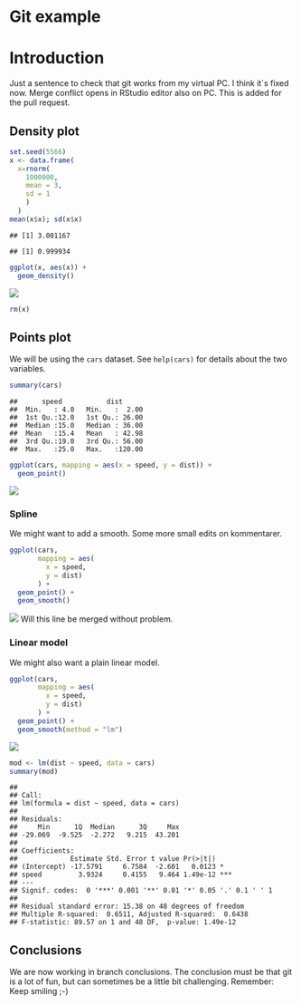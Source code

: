 Git example
================

# Introduction

Just a sentence to check that git works from my virtual PC. I think
it\`s fixed now. Merge conflict opens in RStudio editor also on PC. This
is added for the pull request.

## Density plot

``` r
set.seed(5566)
x <- data.frame(
  x=rnorm(
    1000000, 
    mean = 3, 
    sd = 1
    )
  )
mean(x$x); sd(x$x)
```

    ## [1] 3.001167

    ## [1] 0.999934

``` r
ggplot(x, aes(x)) +
  geom_density()
```

![](ex_git_files/figure-gfm/xdensity-1.png)<!-- -->

``` r
rm(x)
```

## Points plot

We will be using the `cars` dataset. See `help(cars)` for details about
the two variables.

``` r
summary(cars)
```

    ##      speed           dist       
    ##  Min.   : 4.0   Min.   :  2.00  
    ##  1st Qu.:12.0   1st Qu.: 26.00  
    ##  Median :15.0   Median : 36.00  
    ##  Mean   :15.4   Mean   : 42.98  
    ##  3rd Qu.:19.0   3rd Qu.: 56.00  
    ##  Max.   :25.0   Max.   :120.00

``` r
ggplot(cars, mapping = aes(x = speed, y = dist)) +
  geom_point()
```

![](ex_git_files/figure-gfm/cars-points-plot-1.png)<!-- -->

### Spline

We might want to add a smooth. Some more small edits on kommentarer.

``` r
ggplot(cars, 
       mapping = aes(
         x = speed,
         y = dist)
       ) +
  geom_point() +
  geom_smooth()
```

![](ex_git_files/figure-gfm/cars-points-plot-smooth-1.png)<!-- --> Will
this line be merged without problem.

### Linear model

We might also want a plain linear model.

``` r
ggplot(cars, 
       mapping = aes(
         x = speed, 
         y = dist)
       ) +
  geom_point() +
  geom_smooth(method = "lm")
```

![](ex_git_files/figure-gfm/cars-points-plot-smooth-lm-1.png)<!-- -->

``` r
mod <- lm(dist ~ speed, data = cars)
summary(mod)
```

    ## 
    ## Call:
    ## lm(formula = dist ~ speed, data = cars)
    ## 
    ## Residuals:
    ##     Min      1Q  Median      3Q     Max 
    ## -29.069  -9.525  -2.272   9.215  43.201 
    ## 
    ## Coefficients:
    ##             Estimate Std. Error t value Pr(>|t|)    
    ## (Intercept) -17.5791     6.7584  -2.601   0.0123 *  
    ## speed         3.9324     0.4155   9.464 1.49e-12 ***
    ## ---
    ## Signif. codes:  0 '***' 0.001 '**' 0.01 '*' 0.05 '.' 0.1 ' ' 1
    ## 
    ## Residual standard error: 15.38 on 48 degrees of freedom
    ## Multiple R-squared:  0.6511, Adjusted R-squared:  0.6438 
    ## F-statistic: 89.57 on 1 and 48 DF,  p-value: 1.49e-12

## Conclusions

We are now working in branch conclusions. The conclusion must be that
git is a lot of fun, but can sometimes be a little bit challenging.
Remember: Keep smiling ;-)
